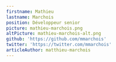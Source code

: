 ```yaml
---
firstname: Mathieu
lastname: Marchois
position: Développeur senior
picture: mathieu-marchois.png
altPicture: mathieu-marchois-alt.png
github: 'https://github.com/mmarchois'
twitter: 'https://twitter.com/mmarchois'
articleAuthor: matthieu-marchois
---
```

